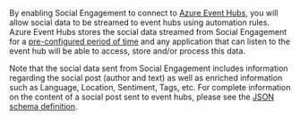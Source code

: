 By enabling Social Engagement to connect to [Azure Event Hubs](/azure/event-hubs/event-hubs-about), you will allow social data to be streamed to event hubs using automation rules. Azure Event Hubs stores the social data streamed from Social Engagement for a [pre-configured period of time](/azure/event-hubs/event-hubs-faq) and any application that can listen to the event hub will be able to access, store and/or process this data.  
  
 Note that the social data sent from Social Engagement includes information regarding the social post (author and text) as well as enriched information such as Language, Location, Sentiment, Tags, etc. For complete information on the content of a social post sent to event hubs, please see the [JSON schema definition](https://go.microsoft.com/fwlink/p/?LinkId=786643).